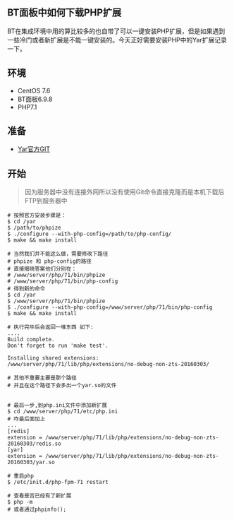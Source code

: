 ## BT面板中如何下载PHP扩展

BT在集成环境中用的算比较多的也自带了可以一键安装PHP扩展，但是如果遇到一些冷门或者新扩展是不能一键安装的。今天正好需要安装PHP中的Yar扩展记录一下。

## 环境

- CentOS 7.6
- BT面板6.9.8
- PHP7.1

## 准备

- [Yar官方GIT](https://github.com/laruence/yar)

## 开始

> ​	因为服务器中没有连接外网所以没有使用Git命令直接克隆而是本机下载后FTP到服务器中

```shell
# 按照官方安装步骤是：
$ cd /yar
$ /path/to/phpize
$ ./configure --with-php-config=/path/to/php-config/
$ make && make install

# 当然我们并不能这么做，需要修改下路径
# phpize 和 php-config的路径
# 直接揭晓答案他们分别在：
# /www/server/php/71/bin/phpize
# /www/server/php/71/bin/php-config
# 得到新的命令
$ cd /yar
$ /www/server/php/71/bin/phpize
$ ./configure --with-php-config=/www/server/php/71/bin/php-config
$ make && make install 

# 执行完毕后会返回一堆东西 如下:
....
Build complete.
Don't forget to run 'make test'.

Installing shared extensions:     /www/server/php/71/lib/php/extensions/no-debug-non-zts-20160303/

# 其他不重要主要是那个路径
# 并且在这个路径下会多出一个yar.so的文件


# 最后一步,到php.ini文件中添加新扩展
$ cd /www/server/php/71/etc/php.ini
# 咋最后面加上
...
[redis]
extension = /www/server/php/71/lib/php/extensions/no-debug-non-zts-20160303/redis.so
[yar]
extension = /www/server/php/71/lib/php/extensions/no-debug-non-zts-20160303/yar.so

# 重启php
$ /etc/init.d/php-fpm-71 restart

# 查看是否已经有了新扩展
$ php -m 
# 或者通过phpinfo();

```

